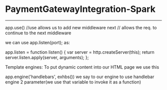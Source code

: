 # PaymentGatewayIntegration-Spark
---
app.use()   //use allows us to add new middleware
next      // allows the req. to continue to the next middleware

we can use app.listen(port); as:

app.listen = function listen() {
  var server = http.createServer(this);
  return server.listen.apply(server, arguments);
};


Template engines: To put dynamic content into our HTML page we use this

app.engine('handlebars', exhbs())
we say to our engine to use handlebar engine
2 parameter(we use that variable to invoke it as a function)